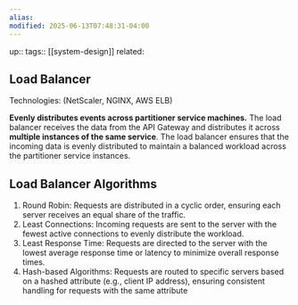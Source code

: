 ```yaml
---
alias:
modified: 2025-06-13T07:48:31-04:00
---
```

up::
tags:: [[system-design]]
related:

## Load Balancer
Technologies: (NetScaler, NGINX, AWS ELB)

**Evenly distributes events across partitioner service machines.** The load balancer receives the data from the API Gateway and distributes it across **multiple instances of the same service**. The load balancer ensures that the incoming data is evenly distributed to maintain a balanced workload across the partitioner service instances.


## Load Balancer Algorithms
1. Round Robin: Requests are distributed in a cyclic order, ensuring each server receives an equal share of the traffic.
2. Least Connections: Incoming requests are sent to the server with the fewest active connections to evenly distribute the workload.
3. Least Response Time: Requests are directed to the server with the lowest average response time or latency to minimize overall response times.
4. Hash-based Algorithms: Requests are routed to specific servers based on a hashed attribute (e.g., client IP address), ensuring consistent handling for requests with the same attribute
